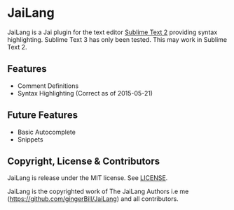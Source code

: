# JaiLang

JaiLang is a Jai plugin for the text editor [Sublime Text 2](http://www.sublimetext.com/3) providing syntax highlighting. Sublime Text 3 has only been tested. This may work in Sublime Text 2.

## Features

- Comment Definitions
- Syntax Highlighting (Correct as of 2015-05-21)

## Future Features

- Basic Autocomplete
- Snippets

## Copyright, License & Contributors

JaiLang is release under the MIT license. See [LICENSE](LICENSE).

JaiLang is the copyrighted work of The JaiLang Authors i.e me (https://github.com/gingerBill/JaiLang) and all contributors.
